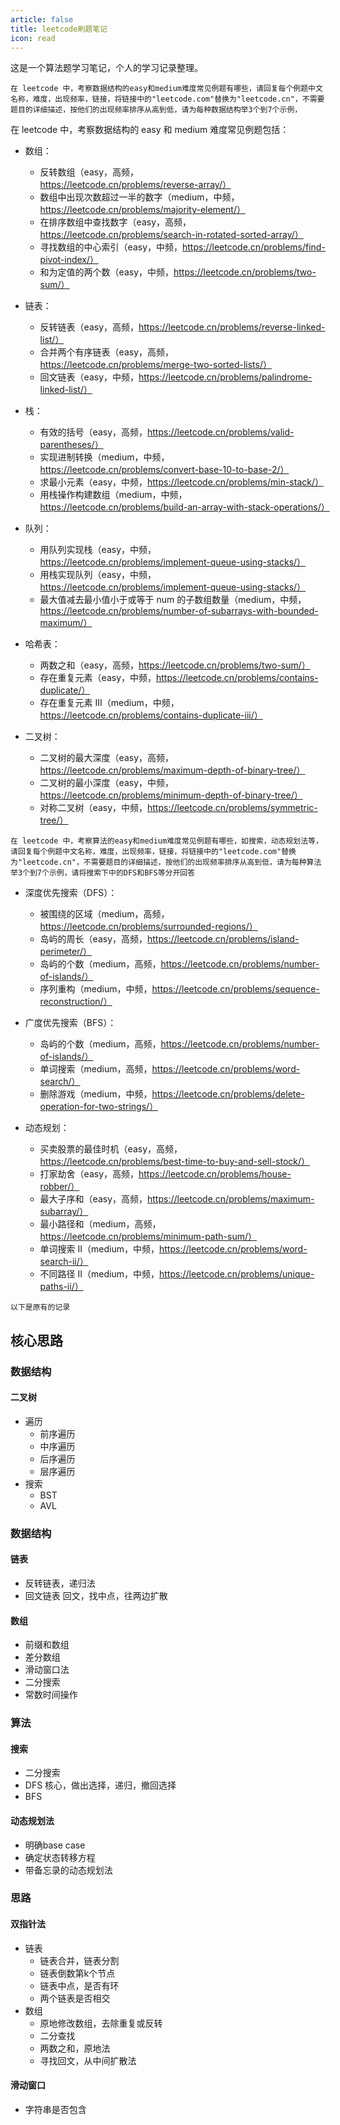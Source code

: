 ```yaml
---
article: false
title: leetcode刷题笔记
icon: read
---
```


这是一个算法题学习笔记，个人的学习记录整理。

```
在 leetcode 中，考察数据结构的easy和medium难度常见例题有哪些，请回复每个例题中文名称，难度，出现频率，链接，将链接中的"leetcode.com"替换为"leetcode.cn"，不需要题目的详细描述，按他们的出现频率排序从高到低，请为每种数据结构举3个到7个示例，
```

在 leetcode 中，考察数据结构的 easy 和 medium 难度常见例题包括：

- 数组：
  - 反转数组（easy，高频，https://leetcode.cn/problems/reverse-array/）
  - 数组中出现次数超过一半的数字（medium，中频，https://leetcode.cn/problems/majority-element/）
  - 在排序数组中查找数字（easy，高频，https://leetcode.cn/problems/search-in-rotated-sorted-array/）
  - 寻找数组的中心索引（easy，中频，https://leetcode.cn/problems/find-pivot-index/）
  - 和为定值的两个数（easy，中频，https://leetcode.cn/problems/two-sum/）
- 链表：
  - 反转链表（easy，高频，https://leetcode.cn/problems/reverse-linked-list/）
  - 合并两个有序链表（easy，高频，https://leetcode.cn/problems/merge-two-sorted-lists/）
  - 回文链表（easy，中频，https://leetcode.cn/problems/palindrome-linked-list/）

- 栈：
  - 有效的括号（easy，高频，https://leetcode.cn/problems/valid-parentheses/）
  - 实现进制转换（medium，中频，https://leetcode.cn/problems/convert-base-10-to-base-2/）
  - 求最小元素（easy，中频，https://leetcode.cn/problems/min-stack/）
  - 用栈操作构建数组（medium，中频，https://leetcode.cn/problems/build-an-array-with-stack-operations/）


- 队列：
  - 用队列实现栈（easy，中频，https://leetcode.cn/problems/implement-queue-using-stacks/）
  - 用栈实现队列（easy，中频，https://leetcode.cn/problems/implement-queue-using-stacks/）
  - 最大值减去最小值小于或等于 num 的子数组数量（medium，中频，https://leetcode.cn/problems/number-of-subarrays-with-bounded-maximum/）

- 哈希表：
  - 两数之和（easy，高频，https://leetcode.cn/problems/two-sum/）
  - 存在重复元素（easy，中频，https://leetcode.cn/problems/contains-duplicate/）
  - 存在重复元素 III（medium，中频，https://leetcode.cn/problems/contains-duplicate-iii/）

- 二叉树：
  - 二叉树的最大深度（easy，高频，https://leetcode.cn/problems/maximum-depth-of-binary-tree/）
  - 二叉树的最小深度（easy，中频，https://leetcode.cn/problems/minimum-depth-of-binary-tree/）
  - 对称二叉树（easy，中频，https://leetcode.cn/problems/symmetric-tree/）

```
在 leetcode 中，考察算法的easy和medium难度常见例题有哪些，如搜索，动态规划法等，请回复每个例题中文名称，难度，出现频率，链接，将链接中的"leetcode.com"替换为"leetcode.cn"，不需要题目的详细描述，按他们的出现频率排序从高到低，请为每种算法举3个到7个示例，请将搜索下中的DFS和BFS等分开回答
```

- 深度优先搜索（DFS）：
  - 被围绕的区域（medium，高频，https://leetcode.cn/problems/surrounded-regions/）
  - 岛屿的周长（easy，高频，https://leetcode.cn/problems/island-perimeter/）
  - 岛屿的个数（medium，高频，https://leetcode.cn/problems/number-of-islands/）
  - 序列重构（medium，中频，https://leetcode.cn/problems/sequence-reconstruction/）

- 广度优先搜索（BFS）：
  - 岛屿的个数（medium，高频，https://leetcode.cn/problems/number-of-islands/）
  - 单词搜索（medium，高频，https://leetcode.cn/problems/word-search/）
  - 删除游戏（medium，中频，https://leetcode.cn/problems/delete-operation-for-two-strings/）

- 动态规划：
  - 买卖股票的最佳时机（easy，高频，https://leetcode.cn/problems/best-time-to-buy-and-sell-stock/）
  - 打家劫舍（easy，高频，https://leetcode.cn/problems/house-robber/）
  - 最大子序和（easy，高频，https://leetcode.cn/problems/maximum-subarray/）
  - 最小路径和（medium，高频，https://leetcode.cn/problems/minimum-path-sum/）
  - 单词搜索 II（medium，中频，https://leetcode.cn/problems/word-search-ii/）
  - 不同路径 II（medium，中频，https://leetcode.cn/problems/unique-paths-ii/）


```
以下是原有的记录
```


## 核心思路

### 数据结构
#### 二叉树
- 遍历
    - 前序遍历
    - 中序遍历 
    - 后序遍历
    - 层序遍历
- 搜索
    - BST
    - AVL

### 数据结构
#### 链表
- 反转链表，递归法
- 回文链表
    回文，找中点，往两边扩散

#### 数组
- 前缀和数组
- 差分数组
- 滑动窗口法
- 二分搜索
- 常数时间操作

### 算法
#### 搜索
- 二分搜索
- DFS
    核心，做出选择，递归，撤回选择
- BFS

#### 动态规划法
- 明确base case
- 确定状态转移方程
- 带备忘录的动态规划法



### 思路
#### 双指针法
- 链表
    - 链表合并，链表分割
    - 链表倒数第k个节点
    - 链表中点，是否有环
    - 两个链表是否相交
- 数组
    - 原地修改数组，去除重复或反转
    - 二分查找
    - 两数之和，原地法
    - 寻找回文，从中间扩散法

#### 滑动窗口
- 字符串是否包含